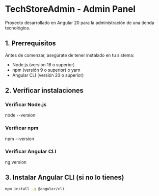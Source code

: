 # TechStoreAdmin - Admin Panel

Proyecto desarrollado en Angular 20 para la administración de una tienda tecnológica.

## 1. Prerrequisitos

Antes de comenzar, asegúrate de tener instalado en tu sistema:
- Node.js (versión 18 o superior)
- npm (versión 9 o superior) o yarn
- Angular CLI (versión 20 o superior)


## 2. Verificar instalaciones


### Verificar Node.js
node --version

### Verificar npm
npm --version

### Verificar Angular CLI
ng version

## 3. Instalar Angular CLI (si no lo tienes)

```bash
npm install -g @angular/cli
```
